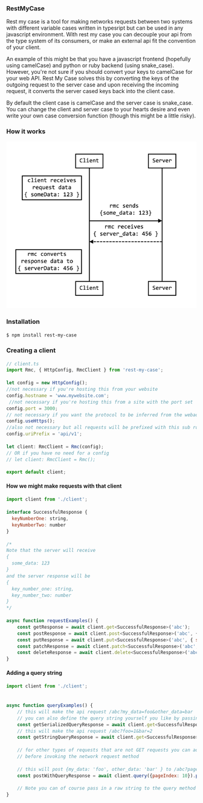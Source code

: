 ### RestMyCase

Rest my case is a tool for making networks requests between two systems with different variable cases written in typesript but can be used in any javascript environment. With rest my case you can decouple your api from the type system of its consumers, or make an external api fit the convention of your client.

An example of this might be that you have a javascript frontend (hopefully using camelCase) and python or ruby backend (using snake_case). However, you're not sure if you should convert your keys to camelCase for your web API. Rest My Case solves this by converting the keys of the outgoing request to the server case and upon receiving the incoming request, it converts the server cased keys back into the client case.

By default the client case is camelCase and the server case is snake_case. You can change the client and server case to your hearts desire and even write your own case conversion function (though this might be a little risky).

### How it works
                    
![alt text](https://github.com/jamiesunderland/rest-my-case/blob/master/diagram.png)

### Installation

`$ npm install rest-my-case`

### Creating a client
```javascript
// client.ts
import Rmc, { HttpConfig, RmcClient } from 'rest-my-case';

let config = new HttpConfig();
//not necessary if you're hosting this from your website
config.hostname = 'www.mywebsite.com';
 //not necessary if you're hosting this from a site with the port set
config.port = 3000;
// not necessary if you want the protocol to be inferred from the webaddress
config.useHttps();
//also not necessary but all requests will be prefixed with this sub route
config.uriPrefix = 'api/v1';

let client: RmcClient = Rmc(config);
// OR if you have no need for a config
// let client: RmcClient = Rmc();

export default client;

```
#### How we might make requests with that client
```javascript
import client from './client';

interface SuccessfulResponse {
  keyNumberOne: string,
  keyNumberTwo: number 
}

/* 
Note that the server will receive
{
  some_data: 123
}
and the server response will be 
{
  key_number_one: string,
  key_number_two: number
}
*/

async function requestExamples() {
    const getResponse = await client.get<SuccessfulResponse>('abc');
    const postResponse = await client.post<SuccessfulResponse>('abc', { someData: 123 });
    const putResponse = await client.put<SuccessfulResponse>('abc', { someData: 123 });
    const patchResponse = await client.patch<SuccessfulResponse>('abc', { someData: 123 });
    const deleteResponse = await client.delete<SuccessfulResponse>('abc', { someData: 123 });
}

```

#### Adding a query string
```javascript
import client from './client';


async function queryExamples() {
    // this will make the api request /abc?my_data=foo&other_data=bar
    // you can also define the query string yourself you like by passing in a string
    const getSerializedQueryResponse = await client.get<SuccessfulResponse>('abc', {myData: 'foo', otherData: 'bar'});
    // this will make the api request /abc?foo=1&bar=2
    const getStringQueryResponse = await client.get<SuccessfulResponse>('abc', '?foo=1&bar=2');

    // for other types of requests that are not GET requests you can add a query with the query method
    // before invoking the network request method
    
    // this will post {my_data: 'foo', other_data: 'bar' } to /abc?page_index=10
    const postWithQueryResponse = await client.query({pageIndex: 10}).post('abc', { myData: 'foo', otherData: 'bar'});
    
    // Note you can of course pass in a raw string to the query method as well
}

```

